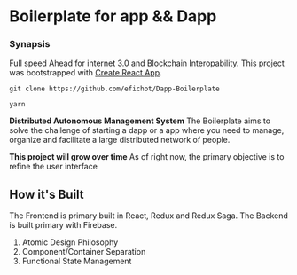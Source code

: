 # Boilerplate for app && Dapp
### Synapsis
Full speed Ahead for internet 3.0 and Blockchain Interopability.
This project was bootstrapped with [Create React App](https://github.com/facebookincubator/create-react-app).
```
git clone https://github.com/efichot/Dapp-Boilerplate

yarn

```
**Distributed Autonomous Management System**
The Boilerplate aims to solve the challenge of starting a dapp or a app where you need to manage, organize and facilitate a large distributed network of people.

**This project will grow over time**
As of right now, the primary objective is to refine the user interface

## How it's Built
The Frontend is primary built in React, Redux and Redux Saga.
The Backend is built primary with Firebase.

1. Atomic Design Philosophy
2. Component/Container Separation
3. Functional State Management